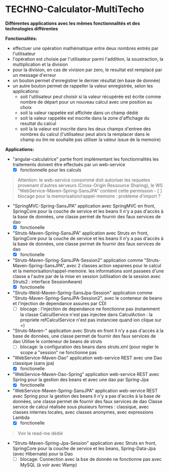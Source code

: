 # TECHNO-Calculator-MultiTecho
**Différentes applications avec les mêmes fonctionnalités et des technologies différentes**



**Fonctionalités:**
- effectuer une opération mathématique entre deux nombres entrés par l'utilisateur
- l'opération est choisie par l'utilisateur parmi l'addition, la soustraction, la multiplication et la division
- pour la division, en cas de vivision par zero, le resultat est remplacé par un message d'erreur
- un bouton permet d'enregistrer le dernier résultat (en base de donnée)
- un autre bouton permet de rappeller la valeur enregistrée, selon les applications:
    - soit l'utilisateur peut choisir si la valeur récupérée est écrite comme nombre de départ pour un nouveau calcul avec une position au choix
    - soit la valeur rappelée est affichée dans un champ dédié
    - soit la valeur rappelée est inscrite dans la zone d'affichage du resultat du calcul
	- soit la la valeur est inscrite dans les deux champs d'entree des nombres du calcul (l'utilisateur peut alors la remplacer dans le champ ou ilm ne souhaite pas utiliser la valeur issue de la memoire)


**Applications:**

- "angular-calculatrice"
partie front implémentant les fonctionnalités
les traitements doivent être effectués par un web-service
	- [X] fonctionnelle pour les calculs
> Attention: le web-service consommé doit autoriser les requetes provenant d'autres serveurs (Cross-Origin Ressource Sharing), le WS "WebService-Maven-Spring-SansJPA" contient cette permission
	- [ ] blocage pour la memorisation/rappel-memoire : probleme d'import ?

- "SpringMVC-Spring-SansJPA"
application avec SpringMVC en front, SpringCore pour la couche de service et les beans
Il n'y a pas d'accès à la base de données, une classe permet de fournir des faux services de dao
	- [X] fonctionelle

- "Struts-Maven-Spring-SansJPA"
application avec Struts en front, SpringCore pour la couche de service et les beans
Il n'y a pas d'accès à la base de données, une classe permet de fournir des faux services de dao
	- [X] fonctionelle

- "Struts-Maven-Spring-SansJPA-Session2"
application comme "Struts-Maven-Spring-SansJPA", avec 2 classes action separees pour le calcul et la memorisation/rappel-memoire.
les informations sont passees d'une classe a l'autre par de la mise en session (utilisation de la session avec Struts2 : interface SessionAware)
	- [X] fonctionelle

- "Struts-Weld-Maven-Spring-SansJpa-Session"
application comme "Struts-Maven-Spring-SansJPA-Session2", avec le conteneur de beans et l'injection de dependance assures par CDI
	- [ ] blocage : l'injection de dependance ne fonctionne pas (notamment la classe CalculService n'est pas injectee dans CalculAction : la propriete refCalculService n'est pas instanciee quand ion clique sur =)

- "Struts-Maven-"
application avec Struts en front
Il n'y a pas d'accès à la base de données, une classe permet de fournir des faux services de dao
Utilise le conteneur de beans de struts
	- [ ] blocage: la configuration des beans dans struts.xml (pour regler le scope a "session" ne fonctionne pas

- "WebService-Maven-Dao"
application web-service REST avec une Dao classique (sans jpa)
	- [X] fonctionelle

- "WebService-Maven-Dao-Spring"
application web-service REST avec Spring pour la gestion des beans et avec une dao par Spring-Jpa
	- [X] fonctionelle

- "WebService-Maven-Spring-SansJPA"
application web-service REST avec Spring pour la gestion des beans
Il n'y a pas d'accès à la base de données, une classe permet de fournir des faux services de dao
Classe service de calcul réalisée sous plusieurs formes : classique, avec classes internes locales, avec classes anonymes, avec expressions Lambda
	- [X] fonctionelle
> Voir le read-me dédié

- "Struts-Maven-Spring-Jpa-Session"
application avec Struts en front, SpringCore pour la couche de service et les beans, Spring-Data-Jpa (avec Hibernate) pour la Dao
	- [ ] blocage: Connection avec la bse de donnée ne fonctionne pas avec MySQL (à voir avec Wamp)